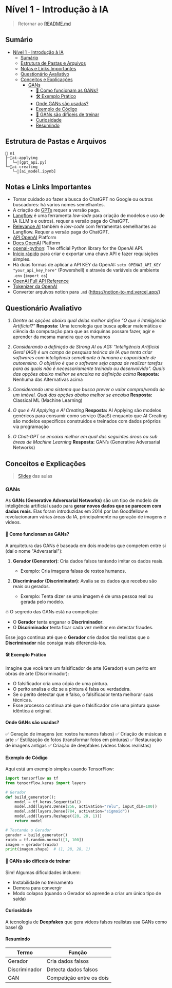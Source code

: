 # Nível 1 - Introdução à IA

> Retornar ao [README.md](../../../README.md)

## Sumário

- [Nível 1 - Introdução à IA](#nível-1---introdução-à-ia)
  - [Sumário](#sumário)
  - [Estrutura de Pastas e Arquivos](#estrutura-de-pastas-e-arquivos)
  - [Notas e Links Importantes](#notas-e-links-importantes)
  - [Questionário Avaliativo](#questionário-avaliativo)
  - [Conceitos e Explicações](#conceitos-e-explicações)
    - [GANs](#gans)
      - [🔑 Como funcionam as GANs?](#-como-funcionam-as-gans)
      - [🛠️ Exemplo Prático](#️-exemplo-prático)
      - [Onde GANs são usadas?](#onde-gans-são-usadas)
      - [Exemplo de Código](#exemplo-de-código)
      - [🤔 GANs são difíceis de treinar](#-gans-são-difíceis-de-treinar)
      - [Curiosidade](#curiosidade)
      - [Resumindo](#resumindo)

## Estrutura de Pastas e Arquivos

```plaintext
📁 n1
├─📁ai-applying
│  └─🐍[gpt_api.py]  
└─📁ai-creating
   └─📓[ai_model.ipynb]
```

## Notas e Links Importantes

- Tomar cuidado ao fazer a busca do ChatGPT no Google ou outros buscadores: há varios nomes semelhantes.
- A criação de [GPTs](https://chatgpt.com/gpts) requer a versão paga.
- [Langflow](https://www.langflow.org/) é uma ferramenta *low-lode* para criação de modelos e uso de IA (LLM's e outros). requer a versão paga do ChatGPT.
- [Relevance AI](https://relevanceai.com/) também é *low-code* com ferramentas semelhantes ao Langflow. Requer a versão paga do ChatGPT.
- [API OpenAI](https://platform.openai.com/docs/api-reference/introduction) Platform
- [Docs OpenAI](https://platform.openai.com/docs/guides/text-generation) Platform
- [openai-python](https://github.com/openai/openai-python): The official Python library for the OpenAI API.
- [Início rápido](https://platform.openai.com/docs/quickstart) para criar e exportar uma chave API e fazer requisições simples.
- Há duas formas de aplicar a API KEY da OpenAI: `setx OPENAI_API_KEY "your_api_key_here"` (Powershell) e através de variáveis de ambiente `.env` (`import os`)
- [OpenAI Full API Reference](https://platform.openai.com/docs/api-reference/introduction)
- [Tokenizer da OpenAI](https://platform.openai.com/tokenizer)
- Converter arquivos notion para `.md` (<https://notion-to-md.vercel.app/>)

## Questionário Avaliativo

1. *Dentre as opções abaixo qual delas melhor define “O que é Inteligência Artificial?”* **Resposta:** Uma tecnologia que busca aplicar matemática e ciência da computação para que as máquinas possam fazer, agir e aprender da mesma maneira que os humanos

2. *Considerando a definição de Strong AI ou AGI: "Inteligência Artificial Geral (AGI) é um campo de pesquisa teórica de IA que tenta criar softwares com inteligência semelhante à humana e capacidade de autoensino. O objetivo é que o software seja capaz de realizar tarefas para as quais não é necessariamente treinado ou desenvolvido". Quais das opções abaixo melhor se encaixa na definição acima* **Resposta:** Nenhuma das Alternativas acima

3. *Considerando uma sistema que busca prever o valor compra/venda de um imóvel. Qual das opções abaixo melhor se encaixa* **Resposta:** Classical ML (Machine Learning)

4. *O que é AI Applying e AI Creating* **Resposta:** AI Applying são modelos genéricos para consumir como serviço (SaaS) enquanto que AI Creating são modelos específicos construídos e treinados com dados próprios via programação

5. *O Chat-GPT se encaixa melhor em qual das seguintes áreas ou sub áreas de Machine Learning* **Resposta:** GAN’s (Generative Adversarial Networks)

## Conceitos e Explicações

> [Slides](../pdf/n1.pdf) das aulas

### GANs

As **GANs (Generative Adversarial Networks)** são um tipo de modelo de inteligência artificial usado para **gerar novos dados que se parecem com dados reais**. Elas foram introduzidas em 2014 por Ian Goodfellow e revolucionaram várias áreas da IA, principalmente na geração de imagens e vídeos.

#### 🔑 Como funcionam as GANs?

A arquitetura das GANs é baseada em dois modelos que competem entre si (daí o nome "Adversarial"):

1. **Gerador (Generator)**: Cria dados falsos tentando imitar os dados reais.
   - Exemplo: Cria imagens falsas de rostos humanos.

2. **Discriminador (Discriminator)**: Avalia se os dados que recebeu são reais ou gerados.
   - Exemplo: Tenta dizer se uma imagem é de uma pessoa real ou gerada pelo modelo.

🔥 O segredo das GANs está na competição:

- O **Gerador** tenta enganar o **Discriminador**.
- O **Discriminador** tenta ficar cada vez melhor em detectar fraudes.

Esse jogo continua até que o **Gerador** crie dados tão realistas que o **Discriminador** não consiga mais diferenciá-los.

#### 🛠️ Exemplo Prático

Imagine que você tem um falsificador de arte (Gerador) e um perito em obras de arte (Discriminador):

- O falsificador cria uma cópia de uma pintura.
- O perito analisa e diz se a pintura é falsa ou verdadeira.
- Se o perito detectar que é falso, o falsificador tenta melhorar suas técnicas.
- Esse processo continua até que o falsificador crie uma pintura quase idêntica à original.

#### Onde GANs são usadas?

✅ Geração de imagens (ex: rostos humanos falsos)
✅ Criação de músicas e arte
✅ Estilização de fotos (transformar fotos em pinturas)
✅ Restauração de imagens antigas
✅ Criação de deepfakes (vídeos falsos realistas)

#### Exemplo de Código

Aqui está um exemplo simples usando TensorFlow:

```python
import tensorflow as tf
from tensorflow.keras import layers

# Gerador
def build_generator():
    model = tf.keras.Sequential()
    model.add(layers.Dense(256, activation="relu", input_dim=100))
    model.add(layers.Dense(784, activation="sigmoid"))
    model.add(layers.Reshape((28, 28, 1)))
    return model

# Testando o Gerador
gerador = build_generator()
ruido = tf.random.normal([1, 100])
imagem = gerador(ruido)
print(imagem.shape)  # (1, 28, 28, 1)
```

#### 🤔 GANs são difíceis de treinar

Sim! Algumas dificuldades incluem:

- Instabilidade no treinamento
- Demora para convergir
- Modo colapso (quando o Gerador só aprende a criar um único tipo de saída)

#### Curiosidade

A tecnologia de **Deepfakes** que gera vídeos falsos realistas usa GANs como base! 😱

#### Resumindo

| Termo               | Função                    |
|------------------|--------------------------|
| Gerador        | Cria dados falsos         |
| Discriminador | Detecta dados falsos       |
| GAN           | Competição entre os dois    |
